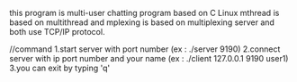 this program is multi-user chatting program based on C Linux
mthread is based on multithread and mplexing is based on multiplexing server and both use TCP/IP protocol.

//command
1.start server with port number (ex : ./server 9190)
2.connect server with ip port number and your name (ex : ./client 127.0.0.1 9190 user1)
3.you can exit by typing 'q'
